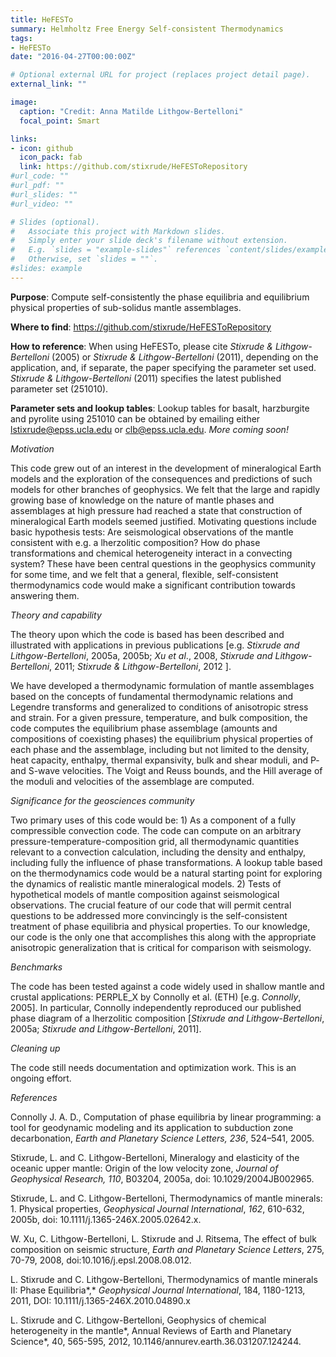 ```yaml
---
title: HeFESTo
summary: Helmholtz Free Energy Self-consistent Thermodynamics
tags:
- HeFESTo
date: "2016-04-27T00:00:00Z"

# Optional external URL for project (replaces project detail page).
external_link: ""

image:
  caption: "Credit: Anna Matilde Lithgow-Bertelloni"
  focal_point: Smart

links:
- icon: github
  icon_pack: fab
  link: https://github.com/stixrude/HeFESToRepository
#url_code: ""
#url_pdf: ""
#url_slides: ""
#url_video: ""

# Slides (optional).
#   Associate this project with Markdown slides.
#   Simply enter your slide deck's filename without extension.
#   E.g. `slides = "example-slides"` references `content/slides/example-slides.md`.
#   Otherwise, set `slides = ""`.
#slides: example
---
```


**Purpose**: Compute self-consistently the phase equilibria and equilibrium physical properties of sub-solidus mantle assemblages.

**Where to find**: https://github.com/stixrude/HeFESToRepository

**How to reference**: When using HeFESTo, please cite *Stixrude & Lithgow-Bertelloni* (2005) or *Stixrude & Lithgow-Bertelloni* (2011), depending on the application, and, if separate, the paper specifying the parameter set used. *Stixrude & Lithgow-Bertelloni* (2011) specifies the latest published parameter set (251010).

**Parameter sets and lookup tables**: Lookup tables for basalt, harzburgite and pyrolite using 251010 can be obtained by emailing either lstixrude@epss.ucla.edu or clb@epss.ucla.edu. *More coming soon!*

*Motivation*

This code grew out of an interest in the development of mineralogical Earth models and the exploration of the consequences and predictions of such models for other branches of geophysics. We felt that the large and rapidly growing base of knowledge on the nature of mantle phases and assemblages at high pressure had reached a state that construction of mineralogical Earth models seemed justified. Motivating questions include basic hypothesis tests: Are seismological observations of the mantle consistent with e.g. a lherzolitic composition? How do phase transformations and chemical heterogeneity interact in a convecting system? These have been central questions in the geophysics community for some time, and we felt that a general, flexible, self-consistent thermodynamics code would make a significant contribution towards answering them.

*Theory and capability*

The theory upon which the code is based has been described and illustrated with applications in previous publications [e.g. *Stixrude and Lithgow-Bertelloni*, 2005a, 2005b; *Xu et al*., 2008, *Stixrude and Lithgow-Bertelloni*, 2011; *Stixrude & Lithgow-Bertelloni*, 2012 ]. 

We have developed a thermodynamic formulation of mantle assemblages based on the concepts of fundamental thermodynamic relations and Legendre transforms and generalized to conditions of anisotropic stress and strain. For a given pressure, temperature, and bulk composition, the code computes the equilibrium phase assemblage (amounts and compositions of coexisting phases) the equilibrium physical properties of each phase and the assemblage, including but not limited to the density, heat capacity, enthalpy, thermal expansivity, bulk and shear moduli, and P- and S-wave velocities. The Voigt and Reuss bounds, and the Hill average of the moduli and velocities of the assemblage are computed.

*Significance for the geosciences community*

Two primary uses of this code would be: 1) As a component of a fully compressible convection code. The code can compute on an arbitrary pressure-temperature-composition grid, all thermodynamic quantities relevant to a convection calculation, including the density and enthalpy, including fully the influence of phase transformations. A lookup table based on the thermodynamics code would be a natural starting point for exploring the dynamics of realistic mantle mineralogical models. 2) Tests of hypothetical models of mantle composition against seismological observations. The crucial feature of our code that will permit central questions to be addressed more convincingly is the self-consistent treatment of phase equilibria and physical properties. To our knowledge, our code is the only one that accomplishes this along with the appropriate anisotropic generalization that is critical for comparison with seismology. 

*Benchmarks*

The code has been tested against a code widely used in shallow mantle and crustal applications: PERPLE_X by Connolly et al. (ETH) [e.g. *Connolly*, 2005]. In particular, Connolly independently reproduced our published phase diagram of a lherzolitic composition [*Stixrude and Lithgow-Bertelloni*, 2005a; *Stixrude and Lithgow-Bertelloni*, 2011].

*Cleaning up*

The code still needs documentation and optimization work. This is an ongoing effort.

*References*

Connolly J. A. D., Computation of phase equilibria by linear programming: a tool for geodynamic modeling and its application to subduction zone decarbonation, *Earth and Planetary Science Letters, 236*, 524–541, 2005.

Stixrude, L. and C. Lithgow-Bertelloni, Mineralogy and elasticity of the oceanic upper mantle: Origin of the low velocity zone, *Journal of Geophysical Research, 110*, B03204, 2005a, doi: 10.1029/2004JB002965.

Stixrude, L. and C. Lithgow-Bertelloni, Thermodynamics of mantle minerals: 1. Physical properties, *Geophysical Journal International*, *162*, 610-632, 2005b, doi: 10.1111/j.1365-246X.2005.02642.x.

W. Xu, C. Lithgow-Bertelloni, L. Stixrude and J. Ritsema, The effect of bulk composition on seismic structure, *Earth and Planetary Science Letters*, 275, 70-79, 2008, doi:10.1016/j.epsl.2008.08.012.

L. Stixrude and C. Lithgow-Bertelloni, Thermodynamics of mantle minerals II: Phase Equilibria*,* *Geophysical Journal International*, 184, 1180-1213, 2011, DOI: 10.1111/j.1365-246X.2010.04890.x

L. Stixrude and C. Lithgow-Bertelloni, Geophysics of chemical heterogeneity in the mantle*, Annual Reviews of Earth and Planetary Science*, 40, 565-595, 2012, 10.1146/annurev.earth.36.031207.124244.